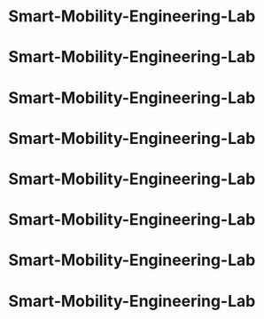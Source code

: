 # Smart-Mobility-Engineering-Lab
# Smart-Mobility-Engineering-Lab
# Smart-Mobility-Engineering-Lab
# Smart-Mobility-Engineering-Lab
# Smart-Mobility-Engineering-Lab
# Smart-Mobility-Engineering-Lab
# Smart-Mobility-Engineering-Lab
# Smart-Mobility-Engineering-Lab

